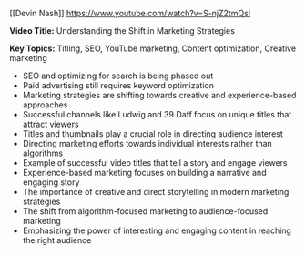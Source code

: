 [[Devin Nash]]
https://www.youtube.com/watch?v=S-njZ2tmQsI

**Video Title:** Understanding the Shift in Marketing Strategies

**Key Topics:** Titling, SEO, YouTube marketing, Content optimization, Creative marketing
- SEO and optimizing for search is being phased out
- Paid advertising still requires keyword optimization
- Marketing strategies are shifting towards creative and experience-based approaches
- Successful channels like Ludwig and 39 Daff focus on unique titles that attract viewers
- Titles and thumbnails play a crucial role in directing audience interest
- Directing marketing efforts towards individual interests rather than algorithms
- Example of successful video titles that tell a story and engage viewers
- Experience-based marketing focuses on building a narrative and engaging story
- The importance of creative and direct storytelling in modern marketing strategies
- The shift from algorithm-focused marketing to audience-focused marketing
- Emphasizing the power of interesting and engaging content in reaching the right audience
